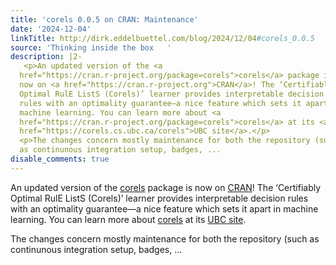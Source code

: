 ```yaml
---
title: 'corels 0.0.5 on CRAN: Maintenance'
date: '2024-12-04'
linkTitle: http://dirk.eddelbuettel.com/blog/2024/12/04#corels_0.0.5
source: 'Thinking inside the box   '
description: |2-
   <p>An updated version of the <a
  href="https://cran.r-project.org/package=corels">corels</a> package is
  now on <a href="https://cran.r-project.org">CRAN</a>! The ‘Certifiably
  Optimal RulE ListS (Corels)’ learner provides interpretable decision
  rules with an optimality guarantee—a nice feature which sets it apart in
  machine learning. You can learn more about <a
  href="https://cran.r-project.org/package=corels">corels</a> at its <a
  href="https://corels.cs.ubc.ca/corels">UBC site</a>.</p>
  <p>The changes concern mostly maintenance for both the repository (such
  as continunous integration setup, badges, ...
disable_comments: true
---
```

 <p>An updated version of the <a
href="https://cran.r-project.org/package=corels">corels</a> package is
now on <a href="https://cran.r-project.org">CRAN</a>! The ‘Certifiably
Optimal RulE ListS (Corels)’ learner provides interpretable decision
rules with an optimality guarantee—a nice feature which sets it apart in
machine learning. You can learn more about <a
href="https://cran.r-project.org/package=corels">corels</a> at its <a
href="https://corels.cs.ubc.ca/corels">UBC site</a>.</p>
<p>The changes concern mostly maintenance for both the repository (such
as continunous integration setup, badges, ...